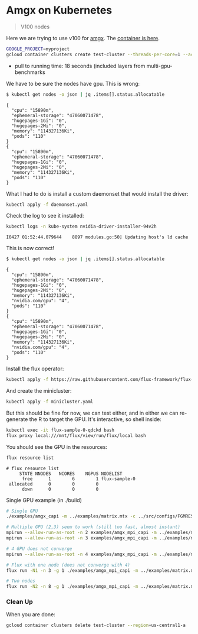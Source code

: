 # Amgx on Kubernetes

> V100 nodes

Here we are trying to use v100 for [amgx](https://github.com/NVIDIA/AMGX). The [container is here](https://github.com/converged-computing/metrics-operator-experiments/pkgs/container/metric-amgx).

```bash
GOOGLE_PROJECT=myproject
gcloud container clusters create test-cluster --threads-per-core=1 --accelerator type=nvidia-tesla-v100,count=4 --num-nodes=2 --machine-type=n1-standard-32 --region=us-central1-a --project=${GOOGLE_PROJECT} 
```
- pull to running time: 18 seconds (included layers from multi-gpu-benchmarks

We have to be sure the nodes have gpu. This is wrong:

```bash
$ kubectl get nodes -o json | jq .items[].status.allocatable
```
```console
{
  "cpu": "15890m",
  "ephemeral-storage": "47060071478",
  "hugepages-1Gi": "0",
  "hugepages-2Mi": "0",
  "memory": "114327136Ki",
  "pods": "110"
}
{
  "cpu": "15890m",
  "ephemeral-storage": "47060071478",
  "hugepages-1Gi": "0",
  "hugepages-2Mi": "0",
  "memory": "114327136Ki",
  "pods": "110"
}
```

What I had to do is install a custom daemonset that would install the driver:

```bash
kubectl apply -f daemonset.yaml
```

Check the log to see it installed:

```bash
kubectl logs -n kube-system nvidia-driver-installer-94v2h 
```
```console
I0427 01:52:44.079644    8897 modules.go:50] Updating host's ld cache
```

This is now correct!

```bash
$ kubectl get nodes -o json | jq .items[].status.allocatable
```
```console
{
  "cpu": "15890m",
  "ephemeral-storage": "47060071478",
  "hugepages-1Gi": "0",
  "hugepages-2Mi": "0",
  "memory": "114327136Ki",
  "nvidia.com/gpu": "4",
  "pods": "110"
}
{
  "cpu": "15890m",
  "ephemeral-storage": "47060071478",
  "hugepages-1Gi": "0",
  "hugepages-2Mi": "0",
  "memory": "114327136Ki",
  "nvidia.com/gpu": "4",
  "pods": "110"
}
```

Install the flux operator:

```bash
kubectl apply -f https://raw.githubusercontent.com/flux-framework/flux-operator/main/examples/dist/flux-operator.yaml
```

And create the minicluster:

```bash
kubectl apply -f minicluster.yaml
```

But this should be fine for now, we can test either, and in either we can re-generate the R to target the GPU. It's interactive, so shell inside:

```bash
kubectl exec -it flux-sample-0-qdckd bash
flux proxy local:///mnt/flux/view/run/flux/local bash
```

You should see the GPU in the resources:

```bash
flux resource list
```
```console
# flux resource list
     STATE NNODES   NCORES    NGPUS NODELIST
      free      1        6        1 flux-sample-0
 allocated      0        0        0 
      down      0        0        0 
```

Single GPU example (in ./build)

```bash
# Single GPU
./examples/amgx_capi -m ../examples/matrix.mtx -c ../src/configs/FGMRES_AGGREGATION.json

# Multiple GPU (2,3) seem to work (still too fast, almost instant)
mpirun --allow-run-as-root -n 2 examples/amgx_mpi_capi -m ../examples/matrix.mtx -c ../src/configs/FGMRES_AGGREGATION.json
mpirun --allow-run-as-root -n 3 examples/amgx_mpi_capi -m ../examples/matrix.mtx -c ../src/configs/FGMRES_AGGREGATION.json

# 4 GPU does not converge
mpirun --allow-run-as-root -n 4 examples/amgx_mpi_capi -m ../examples/matrix.mtx -c ../src/configs/FGMRES_AGGREGATION.json

# Flux with one node (does not converge with 4)
flux run -N1 -n 3 -g 1 ./examples/amgx_mpi_capi -m ../examples/matrix.mtx -c ../src/configs/FGMRES_AGGREGATION.json

# Two nodes
flux run -N2 -n 8 -g 1 ./examples/amgx_mpi_capi -m ../examples/matrix.mtx -c ../src/configs/FGMRES_AGGREGATION.json
```

### Clean Up

When you are done:

```bash
gcloud container clusters delete test-cluster --region=us-central1-a
```
